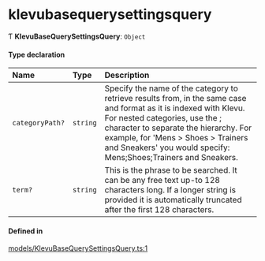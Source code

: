 # klevubasequerysettingsquery
      
Ƭ **KlevuBaseQuerySettingsQuery**: `Object`

#### Type declaration

| Name | Type | Description |
| :------ | :------ | :------ |
| `categoryPath?` | `string` | Specify the name of the category to retrieve results from, in the same case and format as it is indexed with Klevu.  For nested categories, use the ; character to separate the hierarchy. For example, for 'Mens > Shoes > Trainers and Sneakers' you would specify: Mens;Shoes;Trainers and Sneakers. |
| `term?` | `string` | This is the phrase to be searched. It can be any free text up-to 128 characters long. If a longer string is provided it is automatically truncated after the first 128 characters. |

#### Defined in

[models/KlevuBaseQuerySettingsQuery.ts:1](https://github.com/klevultd/frontend-sdk/blob/58d63d7/packages/klevu-core/src/models/KlevuBaseQuerySettingsQuery.ts#L1)

